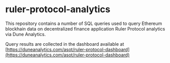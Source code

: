 # ruler-protocol-analytics

This repository contains a number of SQL queries used to query Ethereum blockhain data on decentralized finance application Ruler Protocol analytics via Dune Analytics.

 Query results are collected in the dashboard available at [https://duneanalytics.com/asot/ruler-protocol-dashboard](https://duneanalytics.com/asot/ruler-protocol-dashboard)
